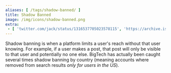 ```yaml
---
aliases: [ /tags/shadow-banned/ ]
title: Shadow Banned
image: /img/icons/shadow-banned.png
extra:
 - [ 'twitter.com/jack/status/1316537705023578115', 'https://archive.is/Z6eKB' ]
---
```


Shadow banning is when a platform limits a user's reach without that user
knowing. For example, if a user makes a post, that post will only be visible to
that user and potentially no one else. BigTech has actually been caught several
times shadow banning by country (meaning accounts where removed from search
results _only for users in the US_).
